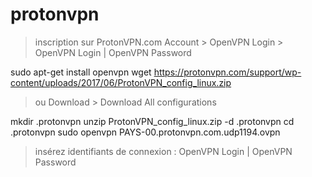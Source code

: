 # protonvpn

> inscription sur ProtonVPN.com
> Account > OpenVPN Login > OpenVPN Login | OpenVPN Password

sudo apt-get install openvpn
wget https://protonvpn.com/support/wp-content/uploads/2017/06/ProtonVPN_config_linux.zip

> ou Download > Download All configurations

mkdir .protonvpn
unzip ProtonVPN_config_linux.zip -d .protonvpn
cd .protonvpn
sudo openvpn PAYS-00.protonvpn.com.udp1194.ovpn

> insérez identifiants de connexion : OpenVPN Login | OpenVPN Password
